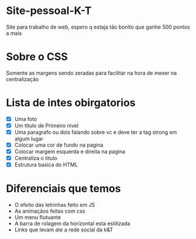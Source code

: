 # Site-pessoal-K-T
Site para trabalho de web, espero q estaja tão bonito que ganhe 500 pontos a mais
# Sobre o CSS 
Somente as margens sendo zeradas para facilitar na hora de mexer na centralização
# Lista de intes obirgatorios
- [x] Uma foto
- [x] Um titulo de  Primeiro nivel
- [x] Uma paragrafo ou dois falando sobre vc e deve ter a tag strong em algum lugar
- [x] Colocar uma cor de fundo na pagina
- [X] Colocar margem esquerda e direita na pagina
- [x] Centraliza o titulo
- [x] Estrutura basica do HTML
# Diferenciais que temos
- O efeito das letrinhas feito em JS
- As animaçãos feitas com css
- Um menu flutuante 
- A barra de rolagem da horizontal esta estilizada
- Links que levam ate a rede social da k&T
